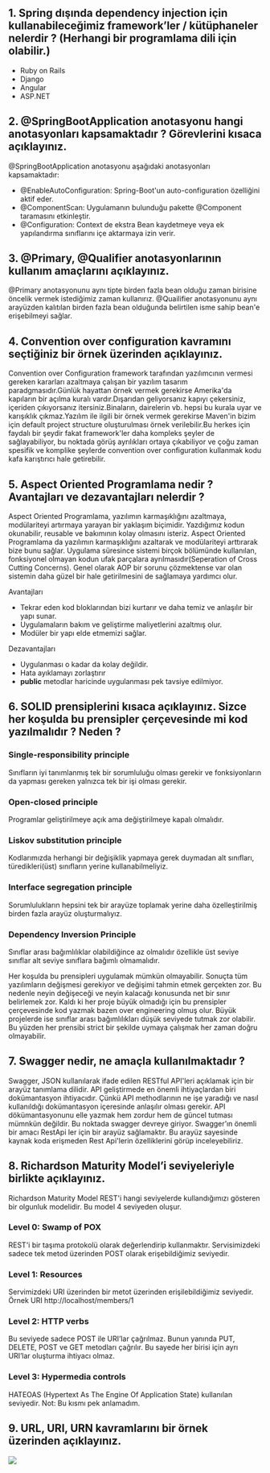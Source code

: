 ## 1. Spring dışında dependency injection için kullanabileceğimiz framework’ler / kütüphaneler nelerdir ? (Herhangi bir programlama dili için olabilir.)

- Ruby on Rails
- Django
- Angular
- ASP.NET

## 2. @SpringBootApplication anotasyonu hangi anotasyonları kapsamaktadır ? Görevlerini kısaca açıklayınız.

@SpringBootApplication anotasyonu aşağıdaki anotasyonları kapsamaktadır:
- @EnableAutoConfiguration: Spring-Boot'un auto-configuration özelliğini aktif eder.
- @ComponentScan: Uygulamanın bulunduğu pakette @Component taramasını etkinleştir.
- @Configuration: Context de ekstra Bean kaydetmeye veya ek yapılandırma sınıflarını içe aktarmaya izin verir.

## 3. @Primary, @Qualifier anotasyonlarının kullanım amaçlarını açıklayınız.

@Primary anotasyonunu aynı tipte birden fazla bean olduğu zaman birisine öncelik vermek istediğimiz zaman kullanırız.
@Quailifier anotasyonunu aynı arayüzden kalıtılan birden fazla bean olduğunda belirtilen isme sahip bean'e erişebilmeyi sağlar.

## 4. Convention over configuration kavramını seçtiğiniz bir örnek üzerinden açıklayınız.

Convention over Configuration framework tarafından yazılımcının vermesi gereken kararları azaltmaya çalışan bir yazılım tasarım paradgmasıdır.Günlük hayattan örnek vermek gerekirse Amerika'da kapıların bir açılma kuralı vardır.Dışarıdan geliyorsanız kapıyı çekersiniz, içeriden çıkıyorsanız itersiniz.Binaların, dairelerin vb. hepsi bu kurala uyar ve karışıklık çıkmaz.Yazılım ile ilgili bir örnek vermek gerekirse Maven'in bizim için default project structure oluşturulması örnek verilebilir.Bu herkes için faydalı bir şeydir fakat framework'ler daha kompleks şeyler de sağlayabiliyor, bu noktada görüş ayrılıkları ortaya çıkabiliyor ve çoğu zaman spesifik ve komplike şeylerde convention over configuration kullanmak kodu kafa karıştırıcı hale getirebilir.

## 5. Aspect Oriented Programlama nedir ? Avantajları ve dezavantajları nelerdir ?

Aspect Oriented Programlama, yazılımın karmaşıklığını azaltmaya, modülariteyi artırmaya yarayan bir yaklaşım biçimidir. Yazdığımız kodun okunabilir, reusable ve bakımının kolay olmasını isteriz. Aspect Oriented Programlama da yazılımın karmaşıklığını azaltarak ve modülariteyi arttırarak bize bunu sağlar. Uygulama süresince sistemi birçok bölümünde kullanılan, fonksiyonel olmayan kodun ufak parçalara ayrılmasıdır(Seperation of Cross Cutting Concerns). Genel olarak AOP bir sorunu çözmektense var olan sistemin daha güzel bir hale getirilmesini de sağlamaya yardımcı olur.

Avantajları
- Tekrar eden kod bloklarından bizi kurtarır ve daha temiz ve anlaşılır bir yapı sunar.
- Uygulamaların bakım ve geliştirme maliyetlerini azaltmış olur.
- Modüler bir yapı elde etmemizi sağlar.

Dezavantajları
- Uygulanması o kadar da kolay değildir.
- Hata ayıklamayı zorlaştırır
- **public** metodlar haricinde uygulanması pek tavsiye edilmiyor.

## 6. SOLID prensiplerini kısaca açıklayınız. Sizce her koşulda bu prensipler çerçevesinde mi kod yazılmalıdır ? Neden ?

### Single-responsibility principle

Sınıfların iyi tanımlanmış tek bir sorumluluğu olması gerekir ve fonksiyonların da yapması gereken yalnızca tek bir işi olması gerekir.

### Open-closed principle

Programlar geliştirilmeye açık ama değiştirilmeye kapalı olmalıdır.

### Liskov substitution principle

Kodlarımızda herhangi bir değişiklik yapmaya gerek duymadan alt sınıfları, türedikleri(üst) sınıfların yerine kullanabilmeliyiz.

### Interface segregation principle

Sorumlulukların hepsini tek bir arayüze toplamak yerine daha özelleştirilmiş birden fazla arayüz oluşturmalıyız.

### Dependency Inversion Principle

Sınıflar arası bağımlılıklar olabildiğince az olmalıdır özellikle üst seviye sınıflar alt seviye sınıflara bağımlı olmamalıdır.

  Her koşulda bu prensipleri uygulamak mümkün olmayabilir. Sonuçta tüm yazılımların değişmesi gerekiyor ve değişimi tahmin etmek gerçekten zor. Bu nedenle neyin değişeceği ve neyin kalacağı konusunda net bir sınır belirlemek zor. Kaldı ki her proje büyük olmadığı için bu prensipler çerçevesinde kod yazmak bazen over engineering olmuş olur. Büyük projelerde ise sınıflar arası bağımlılıkları düşük seviyede tutmak zor olabilir. Bu yüzden her prensibi strict bir şekilde uymaya çalışmak her zaman doğru olmayabilir.
  
## 7. Swagger nedir, ne amaçla kullanılmaktadır ?

Swagger, JSON kullanılarak ifade edilen RESTful API'leri açıklamak için bir arayüz tanımlama dilidir. API geliştirmede en önemli ihtiyaçlardan biri dokümantasyon ihtiyacıdır. Çünkü API methodlarının ne işe yaradığı ve nasıl kullanıldığı dokümantasyon içeresinde anlaşılır olması gerekir. API dökümantasyonunu elle yazmak hem zordur hem de güncel tutması mümnkün değildir. Bu noktada swagger devreye giriyor. Swagger’ın önemli bir amacı RestApi ler için bir arayüz sağlamaktır. Bu arayüz sayesinde kaynak koda erişmeden Rest Api'lerin özelliklerini görüp inceleyebiliriz.

## 8. Richardson Maturity Model’i seviyeleriyle birlikte açıklayınız.

Richardson Maturity Model REST'i hangi seviyelerde kullandığımızı gösteren bir olgunluk modelidir. Bu model 4 seviyeden oluşur. 

### Level 0: Swamp of POX

REST'i bir taşıma protokolü olarak değerlendirip kullanmaktır. Servisimizdeki sadece tek metod üzerinden POST olarak erişebildiğimiz seviyedir.

### Level 1: Resources

Servimizdeki URI üzerinden bir metot üzerinden erişilebildiğimiz seviyedir. Örnek URI http://localhost/members/1

### Level 2: HTTP verbs

Bu seviyede sadece POST ile URI’lar çağrılmaz. Bunun yanında PUT, DELETE, POST ve GET metodları çağrılır. Bu sayede her birisi için ayrı URI’lar oluşturma ihtiyacı olmaz.

### Level 3: Hypermedia controls

HATEOAS (Hypertext As The Engine Of Application State) kullanılan seviyedir.
Not: Bu kısmı pek anlamadım.

## 9. URL, URI, URN kavramlarını bir örnek üzerinden açıklayınız.

![](https://sp-ao.shortpixel.ai/client/to_avif,q_glossy,ret_img,w_750/https://rojhat.com/wp-content/uploads/2021/02/URI-URL-ve-URN-Nedir-.jpg)




